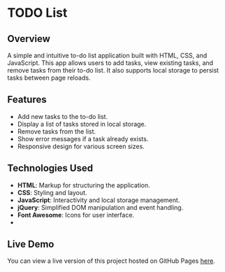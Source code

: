 # TODO List

## Overview
A simple and intuitive to-do list application built with HTML, CSS, and JavaScript. This app allows users to add tasks, view existing tasks, and remove tasks from their to-do list. It also supports local storage to persist tasks between page reloads.

## Features
- Add new tasks to the to-do list.
- Display a list of tasks stored in local storage.
- Remove tasks from the list.
- Show error messages if a task already exists.
- Responsive design for various screen sizes.

## Technologies Used
- **HTML**: Markup for structuring the application.
- **CSS**: Styling and layout.
- **JavaScript**: Interactivity and local storage management.
- **jQuery**: Simplified DOM manipulation and event handling.
- **Font Awesome**: Icons for user interface.
- 
## Live Demo
You can view a live version of this project hosted on GitHub Pages [here](https://manankansara26.github.io/todo_list/).